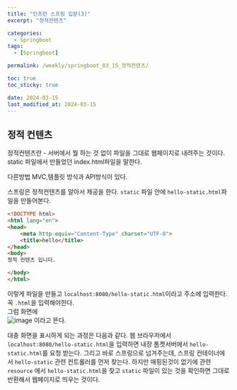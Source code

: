 ```yaml
---
title: "인프런 스프링 입문(3)"
excerpt: "정적컨텐츠"

categories:
  - Springboot
tags:
  - [Springboot]

permalink: /weekly/springboot_03_15_정적컨텐츠/

toc: true
toc_sticky: true

date: 2024-03-15
last_modified_at: 2024-03-15
---
```


## 정적 컨텐츠

정적컨텐츠란 - 서버에서 뭘 하는 것 없이 파일을 그대로 웹페이지로 내려주는 것이다.  
static 파일에서 만들었던 index.html파일을 말한다.

다른방법 MVC,템플릿 방식과 API방식이 있다.

스프링은 정적컨텐츠를 알아서 제공을 한다.
`static` 파일 안에 `hello-static.html`파일을 만들어본다.
```html
<!DOCTYPE html>
<html lang="en">
<head>
    <meta http-equiv="Content-Type" charset="UTF-8">
    <title>hello</title>
</head>
<body>
정적 컨텐츠 입니다.

</body>
</html>
```
이렇게 파일을 만들고 `localhost:8080/hello-static.html`이라고 주소에 입력한다. 꼭 `.html`을 입력해야한다.   
그럼 화면에  
![image](https://github.com/garusitell/utterances/assets/45359953/0af390e7-872c-4fb9-8e45-426eec858e17)
이라고 뜬다.  

대충 화면을 표시하게 되는 과정은 다음과 같다.
웹 브라우저에서 `localhost:8080/hello-static.html`을 입력하면 내장 톰켓서버에서 `hello-static.html`를 요청 받는다. 그리고 바로 스프링으로 넘겨주는데, 스프링 컨테이너에서 `hello-static` 관련 컨트롤러를 먼저 찾는다. 하지만 매핑된것이 없기에 관련 `resource` 에서 `hello-static.html`을 찾고 `static` 파일이 있는 것을 확인하면 그대로 반환해서 웹페이지로 띄우는 것이다.